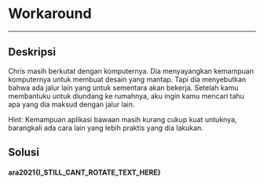 # Workaround
---
## Deskripsi
Chris masih berkutat dengan komputernya. Dia menyayangkan kemampuan komputernya untuk membuat desain yang mantap. Tapi dia menyebutkan bahwa ada jalur lain yang untuk sementara akan bekerja. Setelah kamu membantuku untuk diundang ke rumahnya, aku ingin kamu mencari tahu apa yang dia maksud dengan jalur lain.

Hint:
Kemampuan aplikasi bawaan masih kurang cukup kuat untuknya, barangkali ada cara lain yang lebih praktis yang dia lakukan.

## Solusi

#### ara2021{I_STILL_CANT_ROTATE_TEXT_HERE}
